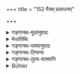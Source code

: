 +++
title = "152 मैत्रम् प्रसाधनम्"

+++

<details><summary>गङ्गानथ-मूलानुवादः</summary>

In the forenoon, he shall perform the evacuation of bow els, toilette, bath, cleaning of the teeth, dying of the eyes, and the worship of the gods.—(152)
</details>

<details><summary>मेधातिथिः</summary>

अर्थवादेषु पश्वङ्गसंस्तवे **मैत्रः** पायुर् इति श्रूयते । तद् इहाप्य् अभेदोपचारान् मित्रः पायुस् तत्र भवं शौचं **मैत्रम्** । **प्रसाधनं** केशरचनाम् उपलेपनादि । अथ वा विशेषणविशेष्ये पदे "**मैत्रं प्रसाधनम्**" । अकृतशकृतापि प्रातः पायुप्रक्षालनं कर्तव्यम् । यथा हि सुप्तस्य लालास्रावादेर् अवश्यं भावित्वान् मुखधावनं विहितम्, एवम् एतद् अपि विनैव वा निमित्तेन मुखस्य जघन्ययोर् अङ्गयोः प्रक्षालनम् अवश्यं कर्तव्यम् । 

- <u>अन्ये</u> त्व् आहुर् मित्रकार्यं **मैत्रम्**, तत् सर्वकार्येभ्यो ऽन्तरङ्गेभ्यो ऽपि पूर्वं कर्तव्यम् । तत्राप्य् अशुचेः क्षणम् अप्य् अवस्थाभावात् स्वकार्यापेक्षया पूर्वत्वं द्रष्टव्यम् । तदा च **पूर्वाह्ण**शब्दः कार्यान्तरेभ्यः पूर्वतामात्रोपलक्षणार्थः, न पुनर् अपराह्णप्रतिषेधार्थः । 

- <u>अथ वा</u> मित्र आदित्यः । तदुपस्थानं **मैत्रम्** ॥ ४.१५२ ॥
</details>

<details><summary>गङ्गानथ-भाष्यानुवादः</summary>

Among Vedic passages describing the limbs of animals, the excretory organ is called ‘*Mitra*;’ taking the term ‘*Mitra*’ in the same sense here also, its derivative ‘*maitra*’ is taken to mean the ‘clearing of the excretory organ’.

‘*Toilette*’—dressing of the hair, painting, and so forth. Or, the two terms ‘*maitram*’ and ‘*prasādhanam*’ may be construed together, as noun and adjective, which would mean that, even without passing any faeces, one should wash his excretory organ, just as the washing of the mouth after sleep has been prescribed as necessary, in view of the fact that, during sleep, saliva is sure to flow out; similarly, even in

the absence of any direct reason, it is necessary to wash the mouth as also the lower limbs of the body.

Others explain that ‘*maitra*’ means ‘the act of a *maitra*, friend the
*friendly act*; and what the text means is that ‘friendly acts should be
done before all other, even the most entimately necessary, acts but the precedence to be given is only over the acts that one may do for his own benefit, and *not* those that have to be done for the sake of cleanliness. In this case, the term ‘*forenoon*’ would mean only
*precedence over the other acts*, and not the *exclusion of the
afternoon*.

Or again, ‘Mitra’ may stand for the sun; and ‘*Maitra*’ in that case would mean ‘the worshipping of the Sun.’—(152)
</details>

<details><summary>गङ्गानथ-टिप्पन्यः</summary>

This verse is quoted in *Vīramitrodaya* (Āhnika), on page 31, where it
is noted that all this to be done in the forenoon is meant for persons
not otherwise engaged;—that the term ‘*Pūrvāhṇa*’, ‘forenoon’, really
stands for ‘early morning’, since ‘the evacuation of the bowels’, and
‘cleaning of the teeth’ have been laid down as to be done in the early
mornings—Hence the term ‘forenoon’ should be taken to stand for such
parts of the forenoon as have been specifically prescribed for each of
the acts; thus it follows that the ‘evacuation of the bowels’, ‘cleaning
of the teeth’ and ‘morning-bath’ cannot be done-after sun-rise in regard
to the ‘worshipping of gods’, the term ‘forenoon’ should be understood
as standing for the first eighth part of the day.—The verse is quoted
again on page 148;—and in *Nityācārapradīpa* (p. 290).
</details>

<details><summary>गङ्गानथ-तुल्य-वाक्यानि</summary>

*Dakṣa* (2.4-6).—‘What is to be done during the first part of the day is
now prescribed,—as also that to be done during the second, third,
fourth, fifth, sixth, seventh and eighth parts of the day, generally: at
dawn, one shall perform the evacuations, and then bath, preceded by the
cleansing of the teeth.’

*Dakṣa* (30.31.33).—‘After that he shall perform his duty towards the
gods, and then the seeing of the teacher and the auspicious things; the
forenoon is the time prescribed for the duty to the gods; the duties to
the gods should be performed during the forenoon; and those to the men,
during midday; those to the pitṛs, in the afternoon...... If what has
been laid down as to be done in the forenoon is done in the evening, it
becomes absolutely futile.’

*Kālaviveka* (p. 367).—‘Duties to the gods should be performed during
the forenoon, those to the Pitṛs, in the afternoon; but the unitary
Śrāddha should be performed at midday, and the auspicious Śrāddha in the
morning.’

*Mahābhārata* (Anuśāsana, 61.2).—‘Fully equipped with auspicious rites,
duly purified and with due care, he shall perform the duty towards gods
in the forenoon, and that towards Pitṛs in the afternoon.’

Do. (Do., 161.25).—(Same as Manu.)
</details>

<details><summary>Bühler</summary>

152	Early in the morning only let him void faeces, decorate (his body), bathe, clean his teeth, apply collyrium to his eyes, and worship the gods.
</details>
